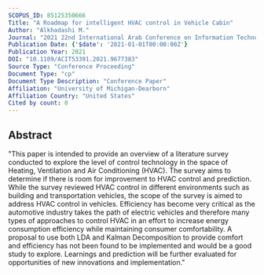 ```yaml
---
SCOPUS_ID: 85125350666
Title: "A Roadmap for intelligent HVAC control in Vehicle Cabin"
Author: "Alkhadashi M."
Journal: "2021 22nd International Arab Conference on Information Technology, ACIT 2021"
Publication Date: {'$date': '2021-01-01T00:00:00Z'}
Publication Year: 2021
DOI: "10.1109/ACIT53391.2021.9677383"
Source Type: "Conference Proceeding"
Document Type: "cp"
Document Type Description: "Conference Paper"
Affiliation: "University of Michigan-Dearborn"
Affiliation Country: "United States"
Cited by count: 0
---
```


## Abstract
"This paper is intended to provide an overview of a literature survey conducted to explore the level of control technology in the space of Heating, Ventilation and Air Conditioning (HVAC). The survey aims to determine if there is room for improvement to HVAC control and prediction. While the survey reviewed HVAC control in different environments such as building and transportation vehicles, the scope of the survey is aimed to address HVAC control in vehicles. Efficiency has become very critical as the automotive industry takes the path of electric vehicles and therefore many types of approaches to control HVAC in an effort to increase energy consumption efficiency while maintaining consumer comfortability. A proposal to use both LDA and Kalman Decomposition to provide comfort and efficiency has not been found to be implemented and would be a good study to explore. Learnings and prediction will be further evaluated for opportunities of new innovations and implementation."
